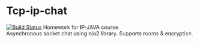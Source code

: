 # Tcp-ip-chat
[![Build Status](https://travis-ci.org/evgerher/tcp-ip-chat.svg?branch=master)](https://travis-ci.org/evgerher/tcp-ip-chat)
Homework for IP-JAVA course.  
Asynchronous socket chat using nio2 library.  Supports rooms & encryption.  
